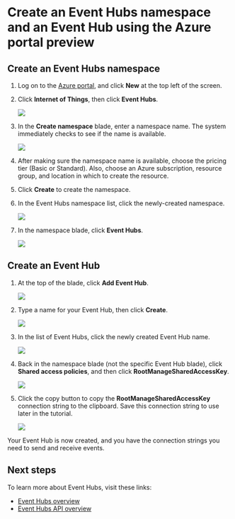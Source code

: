 <properties
    pageTitle="Create an Azure Event Hub | Azure"
    description="Create an Azure Event Hubs namespace and an Event Hub using the Azure portal preview"
    services="event-hubs"
    documentationcenter="na"
    author="jtaubensee"
    manager="timlt"
    editor="" />
<tags
    ms.assetid="ff99e327-c8db-4354-9040-9c60c51a2191"
    ms.service="event-hubs"
    ms.devlang="na"
    ms.topic="article"
    ms.tgt_pltfrm="na"
    ms.workload="na"
    ms.date="01/25/2017"
    wacn.date=""
    ms.author="jotaub" />

# Create an Event Hubs namespace and an Event Hub using the Azure portal preview

## Create an Event Hubs namespace

1. Log on to the [Azure portal][Azure portal], and click **New** at the top left of the screen.

2. Click **Internet of Things**, then click **Event Hubs**.
   
    ![](./media/event-hubs-create/create-event-hub9.png)
    
3. In the **Create namespace** blade, enter a namespace name. The system immediately checks to see if the name is available.
   
    ![](./media/event-hubs-create/create-event-hub1.png)
    
4. After making sure the namespace name is available, choose the pricing tier (Basic or Standard). Also, choose an Azure subscription, resource group, and location in which to create the resource. 

5. Click **Create** to create the namespace.

6. In the Event Hubs namespace list, click the newly-created namespace.      
   
    ![](./media/event-hubs-create/create-event-hub2.png)
    
7. In the namespace blade, click **Event Hubs**.
   
    ![](./media/event-hubs-create/create-event-hub3.png)

## Create an Event Hub

1. At the top of the blade, click **Add Event Hub**.
   
    ![](./media/event-hubs-create/create-event-hub4.png)
    
2. Type a name for your Event Hub, then click **Create**.
   
    ![](./media/event-hubs-create/create-event-hub5.png)
    
3. In the list of Event Hubs, click the newly created Event Hub name. 
    
     ![](./media/event-hubs-create/create-event-hub6.png)
     
4. Back in the namespace blade (not the specific Event Hub blade), click **Shared access policies**, and then click **RootManageSharedAccessKey**.
    
     ![](./media/event-hubs-create/create-event-hub7.png)
     
5. Click the copy button to copy the **RootManageSharedAccessKey** connection string to the clipboard. Save this connection string to use later in the tutorial.
    
     ![](./media/event-hubs-create/create-event-hub8.png)

Your Event Hub is now created, and you have the connection strings you need to send and receive events.

## Next steps
To learn more about Event Hubs, visit these links:

* [Event Hubs overview](/documentation/articles/event-hubs-overview/)
* [Event Hubs API overview](/documentation/articles/event-hubs-api-overview/)

[Azure portal]: https://portal.azure.cn/